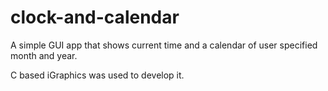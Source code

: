 # clock-and-calendar 

A simple GUI app that shows current time and a calendar of user specified month and year. 

C based iGraphics was used to develop it. 
